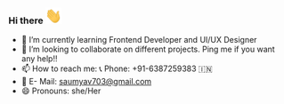 ### Hi there <img src="https://raw.githubusercontent.com/ABSphreak/ABSphreak/master/gifs/Hi.gif" width="30px">
- 🌱 I’m currently learning Frontend Developer and UI/UX Designer
- 👯 I’m looking to collaborate on different projects. Ping me if you want any help!!
- 📫 How to reach me: 📞 Phone: +91-6387259383 🇮🇳  
- 📧 E- Mail: saumyav703@gmail.com
- 😄 Pronouns: she/Her
<!--
**saumya-703/saumya-703** is a ✨ _special_ ✨ repository because its `README.md` (this file) appears on your GitHub profile.

Here are some ideas to get you started:

- 🔭 I’m currently working on ...
- 🌱 I’m currently learning ...
- 👯 I’m looking to collaborate on ...
- 🤔 I’m looking for help with ...
- 💬 Ask me about ...
- 📫 How to reach me: ...
- 😄 Pronouns: ...
- ⚡ Fun fact: ...
-->
